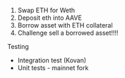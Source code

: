 1. Swap ETH for Weth
2. Deposit eth into AAVE
3. Borrow asset with ETH collateral
4. Challenge sell a borrowed asset!!!!



Testing

- Integration test (Kovan)
- Unit tests - mainnet fork

